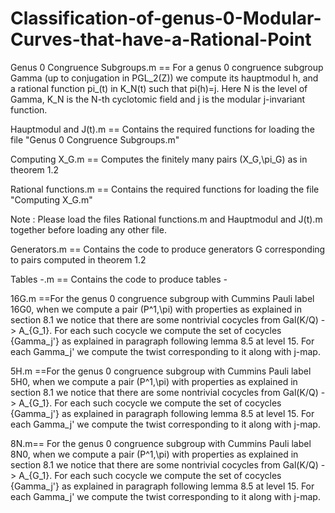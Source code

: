 # Classification-of-genus-0-Modular-Curves-that-have-a-Rational-Point

Genus 0 Congruence Subgroups.m == For a genus 0 congruence subgroup Gamma (up to conjugation in PGL_2(Z)) we compute its hauptmodul h, and 
                                  a rational function pi_(t) in K_N(t) such that pi(h)=j. Here N is the level of Gamma, K_N is the N-th cyclotomic field
                                  and j is the modular j-invariant function.
                               
 Hauptmodul and J(t).m == Contains the required functions for loading the file "Genus 0 Congruence Subgroups.m"
 
 Computing X_G.m   == Computes the finitely many pairs (X_G,\pi_G) as in theorem 1.2
 
 Rational functions.m  == Contains the required functions for loading the file "Computing X_G.m"
 
 Note : Please load the files Rational functions.m and Hauptmodul and J(t).m together before loading any other file.
 
 Generators.m  == Contains the code to produce generators G corresponding to pairs computed in theorem 1.2
 
 Tables *-*.m == Contains the code to produce tables *-*
 
 16G.m ==For the genus 0 congruence subgroup with Cummins Pauli label 16G0, when we compute a pair (P^1,\pi) with properties as explained in 
section 8.1 we notice that there are some nontrivial cocycles from Gal(K/Q) -> A_{G_1}. For each such cocycle we compute the set of cocycles
{Gamma_j'} as explained in paragraph following lemma 8.5 at level 15. For each Gamma_j' we compute the twist corresponding to it along with j-map. 

5H.m ==For the genus 0 congruence subgroup with Cummins Pauli label 5H0, when we compute a pair (P^1,\pi) with properties as explained in 
section 8.1 we notice that there are some nontrivial cocycles from Gal(K/Q) -> A_{G_1}. For each such cocycle we compute the set of cocycles
{Gamma_j'} as explained in paragraph following lemma 8.5 at level 15. For each Gamma_j' we compute the twist corresponding to it along with j-map. 

8N.m== For the genus 0 congruence subgroup with Cummins Pauli label 8N0, when we compute a pair (P^1,\pi) with properties as explained in 
section 8.1 we notice that there are some nontrivial cocycles from Gal(K/Q) -> A_{G_1}. For each such cocycle we compute the set of cocycles
{Gamma_j'} as explained in paragraph following lemma 8.5 at level 15. For each Gamma_j' we compute the twist corresponding to it along with j-map.

